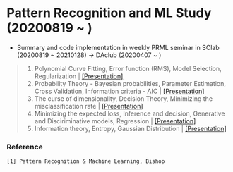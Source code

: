 # Pattern Recognition and ML Study (20200819 ~ )
- Summary and code implementation in weekly PRML seminar in SClab (20200819 ~ 20210128) -> DAclub (20200407 ~ )


> 1. Polynomial Curve Fitting, Error function (RMS), Model Selection, Regularization | [[Presentation]](https://github.com/OH-Seoyoung/Pattern_Recognition_and_ML_Study/blob/master/presentation/20200819_PRML.pdf)  
> 2. Probability Theory - Bayesian probabilities, Parameter Estimation, Cross Validation, Information criteria - AIC | [[Presentation]](https://github.com/OH-Seoyoung/Pattern_Recognition_and_ML_Study/blob/master/presentation/20200901_PRML.pdf)  
> 3. The curse of dimensionality, Decision Theory, Minimizing the misclassification rate | [[Presentation]](https://github.com/OH-Seoyoung/Pattern_Recognition_and_ML_Study/blob/master/presentation/20200908_PRML.pdf)  
> 4. Minimizing the expected loss, Inference and decision, Generative and Disciriminative models, Regression | [[Presentation]](https://github.com/OH-Seoyoung/Pattern_Recognition_and_ML_Study/blob/master/presentation/20200915_PRML.pdf)  
> 5. Information theory, Entropy, Gaussian Distribution | [[Presentation]](https://github.com/OH-Seoyoung/Pattern_Recognition_and_ML_Study/blob/master/presentation/20200922_PRML.pdf)  


### Reference
```
[1] Pattern Recognition & Machine Learning, Bishop
```
